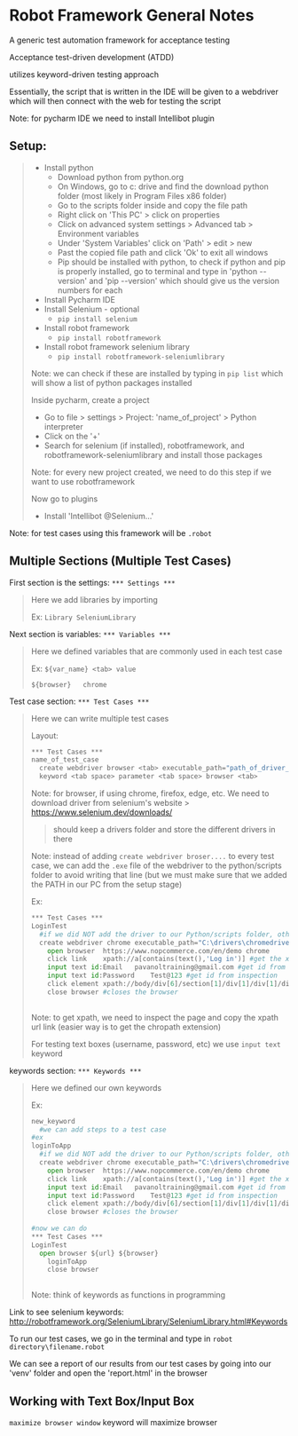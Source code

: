 # Robot Framework General Notes

A generic test automation framework for acceptance testing

Acceptance test-driven development (ATDD)

utilizes keyword-driven testing approach

Essentially, the script that is written in the IDE will be given to a webdriver which will then connect with the web for testing the script

Note: for pycharm IDE we need to install Intellibot plugin

## Setup:

> * Install python
>   * Download python from python.org
>   * On Windows, go to c: drive and find the download python folder (most likely in Program Files x86 folder)
>   * Go to the scripts folder inside and copy the file path
>   * Right click on 'This PC' > click on properties
>   * Click on advanced system settings > Advanced tab > Environment variables
>   * Under 'System Variables' click on 'Path' > edit > new 
>   * Past the copied file path and click 'Ok' to exit all windows
>   * Pip should be installed with python, to check if python and pip is properly installed, go to terminal and type in 'python --version' and 'pip --version' which should give us the version numbers for each
> * Install Pycharm IDE
> * Install Selenium - optional
>   * `pip install selenium` 
> * Install robot framework
>   * `pip install robotframework` 
> * Install robot framework selenium library
>   * `pip install robotframework-seleniumlibrary` 
>
> Note: we can check if these are installed by typing in `pip list` which will show a list of python packages installed 
>
> Inside pycharm, create a project
>
> * Go to file > settings > Project: 'name_of_project' > Python interpreter 
> * Click on the '+'
> * Search for selenium (if installed), robotframework, and robotframework-seleniumlibrary and install those packages
>
> Note: for every new project created, we need to do this step if we want to use robotframework
>
> Now go to plugins
>
> * Install 'Intellibot @Selenium...'

Note: for test cases using this framework will be `.robot`

## Multiple Sections  (Multiple Test Cases)

First section is the settings: `*** Settings ***`

> Here we add libraries by importing
>
> Ex: `Library SeleniumLibrary` 

Next section is variables: `*** Variables ***`

> Here we defined variables that are commonly used in each test case
>
> Ex: `${var_name} <tab> value` 
>
> `${browser}	chrome`

Test case section: `*** Test Cases ***`

> Here we can write multiple test cases
>
> Layout:
>
> ```python
> *** Test Cases ***
> name_of_test_case
> 	create webdriver browser <tab> executable_path="path_of_driver_on_local_machine\driver_name"
> 	keyword <tab space>	parameter <tab space> browser <tab> 
> ```
>
> Note: for browser, if using chrome, firefox, edge, etc. We need to download driver from selenium's website > https://www.selenium.dev/downloads/ 
>
> > should keep a drivers folder and store the different drivers in there
>
> Note: instead of adding `create webdriver broser....` to every test case, we can add the `.exe` file of the webdriver to the python/scripts folder to avoid writing that line (but we must make sure that we added the PATH in our PC from the setup stage)
>
> Ex:
>
> ```python
> *** Test Cases ***
> LoginTest
> 	#if we did NOT add the driver to our Python/scripts folder, otherwise we can ignore it
> 	create webdriver chrome	executable_path="C:\drivers\chromedriver.exe"
>     open browser 	https://www.nopcommerce.com/en/demo	chrome
>     click link	xpath://a[contains(text(),'Log in')] #get the xpath from inspection
>     input text id:Email	pavanoltraining@gmail.com #get id from inspection
>     input text id:Password	Test@123 #get id from inspection
>     click element xpath://body/div[6]/section[1]/div[1]/div[1]/div[1]/div[1]/div[1]/div[2]/div[1]/div[2]/form[1]/div[2]/div[4]/input[1]
>     close browser #closes the browser
>         
> ```
>
> Note: to get xpath, we need to inspect the page and copy the xpath url link (easier way is to get the chropath extension)
>
> For testing text boxes (username, password, etc) we use `input text` keyword

keywords section: `*** Keywords ***`

> Here we defined our own keywords
>
> Ex: 
>
> ```python
> new_keyword
> 	#we can add steps to a test case
> #ex
> loginToApp
> 	#if we did NOT add the driver to our Python/scripts folder, otherwise we can ignore it
> 	create webdriver chrome	executable_path="C:\drivers\chromedriver.exe"
>     open browser 	https://www.nopcommerce.com/en/demo	chrome
>     click link	xpath://a[contains(text(),'Log in')] #get the xpath from inspection
>     input text id:Email	pavanoltraining@gmail.com #get id from inspection
>     input text id:Password	Test@123 #get id from inspection
>     click element xpath://body/div[6]/section[1]/div[1]/div[1]/div[1]/div[1]/div[1]/div[2]/div[1]/div[2]/form[1]/div[2]/div[4]/input[1]
>     close browser #closes the browser
>     
> #now we can do 
> *** Test Cases ***
> LoginTest
> 	open browser ${url}	${browser}
>     loginToApp
>     close browser
>   
> ```
>
> Note: think of keywords as functions in programming 

Link to see selenium keywords: http://robotframework.org/SeleniumLibrary/SeleniumLibrary.html#Keywords

To run our test cases, we go in the terminal and type in `robot directory\filename.robot` 

We can see a report of our results from our test cases by going into our 'venv' folder and open the 'report.html' in the browser

## Working with Text Box/Input Box

`maximize browser window` keyword will maximize browser


